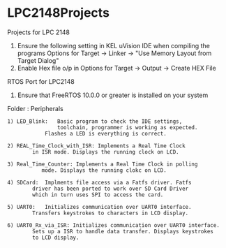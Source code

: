 # LPC2148Projects
Projects for LPC 2148 
1) Ensure the following setting in KEL uVision IDE when compiling the programs
  Options for Target -> Linker -> "Use Memory Layout from Target Dialog"
2) Enable Hex file o/p in Options for Target -> Output -> Create HEX File

RTOS Port for LPC2148
1) Ensure that FreeRTOS 10.0.0 or greater is installed on your system

Folder : Peripherals

	1) LED_Blink: 	Basic program to check the IDE settings, 
 	            	toolchain, programmer is working as expected.
		      	Flashes a LED is everything is correct.

	2) REAL_Time_Clock_with_ISR: Implements a Real Time Clock
			in ISR mode. Displays the running clock on LCD.

	3) Real_Time_Counter: Implements a Real Time Clock in polling
			   mode. Displays the running clokc on LCD.

	4) SDCard:	Implments file access via a Fatfs driver. Fatfs 
			driver has been ported to work over SD Card Driver
			which in turn uses SPI to access the card.	
	
	5) UART0:	Initializes communication over UART0 interface.
			Transfers keystrokes to characters in LCD display.

	6) UART0_Rx_via_ISR: Initializes communication over UART0 interface.
			Sets up a ISR to handle data transfer. Displays keystrokes
			to LCD display.	


